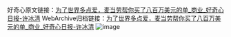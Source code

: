 好奇心原文链接：[为了世界多点爱，麦当劳帮你买了八百万美元的单_商业_好奇心日报-许冰清](https://www.qdaily.com/articles/6278.html)
WebArchive归档链接：[为了世界多点爱，麦当劳帮你买了八百万美元的单_商业_好奇心日报-许冰清](http://web.archive.org/web/20190623170121/https://www.qdaily.com/articles/6278.html)
![image](http://ww3.sinaimg.cn/large/007d5XDply1g3w9qe6sdaj30u02li7wh)